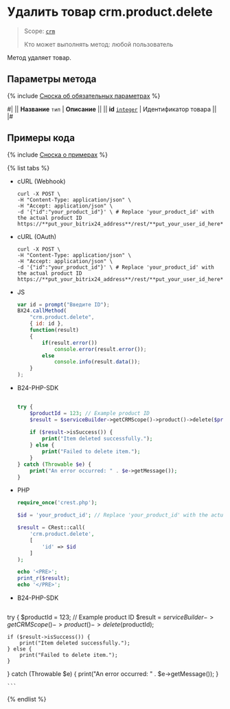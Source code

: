 # Удалить товар crm.product.delete

> Scope: [`crm`](../../../scopes/permissions.md)
>
> Кто может выполнять метод: любой пользователь

Метод удаляет товар.

## Параметры метода

{% include [Сноска об обязательных параметрах](../../../../_includes/required.md) %}

#|
|| **Название**
`тип` | **Описание** ||
|| **id**
[`integer`](../../../data-types.md) | Идентификатор товара ||
|#

## Примеры кода

{% include [Сноска о примерах](../../../../_includes/examples.md) %}

{% list tabs %}

- cURL (Webhook)

    ```http
    curl -X POST \
    -H "Content-Type: application/json" \
    -H "Accept: application/json" \
    -d '{"id":"your_product_id"}' \ # Replace 'your_product_id' with the actual product ID
    https://**put_your_bitrix24_address**/rest/**put_your_user_id_here**/**put_your_webbhook_here**/crm.product.delete
    ```

- cURL (OAuth)

    ```http
    curl -X POST \
    -H "Content-Type: application/json" \
    -H "Accept: application/json" \
    -d '{"id":"your_product_id"}' \ # Replace 'your_product_id' with the actual product ID
    https://**put_your_bitrix24_address**/rest/**put_your_user_id_here**/**put_your_webbhook_here**/crm.product.delete
    ```

- JS

    ```js
    var id = prompt("Введите ID");
    BX24.callMethod(
        "crm.product.delete",
        { id: id },
        function(result)
        {
            if(result.error())
                console.error(result.error());
            else
                console.info(result.data());
        }
    );
    ```


- B24-PHP-SDK

    ```php
        
    try {
        $productId = 123; // Example product ID
        $result = $serviceBuilder->getCRMScope()->product()->delete($productId);
        
        if ($result->isSuccess()) {
            print("Item deleted successfully.");
        } else {
            print("Failed to delete item.");
        }
    } catch (Throwable $e) {
        print("An error occurred: " . $e->getMessage());
    }
    
    ```

- PHP

    ```php
    require_once('crest.php');

    $id = 'your_product_id'; // Replace 'your_product_id' with the actual product ID

    $result = CRest::call(
        'crm.product.delete',
        [
            'id' => $id
        ]
    );

    echo '<PRE>';
    print_r($result);
    echo '</PRE>';
    ```

- B24-PHP-SDK

    ```php
    
try {
    $productId = 123; // Example product ID
    $result = $serviceBuilder->getCRMScope()->product()->delete($productId);
    
    if ($result->isSuccess()) {
        print("Item deleted successfully.");
    } else {
        print("Failed to delete item.");
    }
} catch (Throwable $e) {
    print("An error occurred: " . $e->getMessage());
}

    ```
{% endlist %}